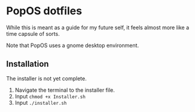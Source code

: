 # PopOS dotfiles

While this is meant as a guide for my future self, it feels almost more like a time capsule of sorts.

Note that PopOS uses a gnome desktop environment.

## Installation

The installer is not yet complete.

1. Navigate the terminal to the installer file.
2. Input `chmod +x Installer.sh`
3. Input `./installer.sh`
